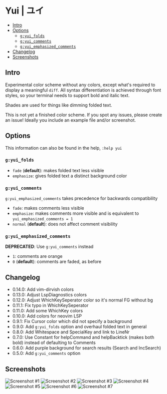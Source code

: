 # Yui | ユイ
<!-- vim-markdown-toc GFM -->

* [Intro](#intro)
* [Options](#options)
    * [`g:yui_folds`](#gyui_folds)
    * [`g:yui_comments`](#gyui_comments)
    * [`g:yui_emphasized_comments`](#gyui_emphasized_comments)
* [Changelog](#changelog)
* [Screenshots](#screenshots)

<!-- vim-markdown-toc -->

## Intro

Experimental color scheme without any colors, except what's required to display a meaningful `diff`.
All syntax differentiation is achieved through font styles, so your terminal needs to support bold and italic text.

Shades are used for things like dimming folded text.

This is not yet a finished color scheme. If you spot any issues, please create an issue! Ideally you include an example file and/or screenshot.

## Options

This information can also be found in the help, `:help yui`

### `g:yui_folds`

- `fade` (**default**): makes folded text less visible
- `emphasize`: gives folded text a distinct background color

### `g:yui_comments`

`g:yui_emphasized_comments` takes precedence for backwards compatibility

- `fade`: makes comments less visible
- `emphasize`: makes comments more visible and is equivalent to `yui_emphasized_comments = 1`
- `normal` (**default**): does not affect comment visibility

### `g:yui_emphasized_comments`

**DEPRECATED**: Use `g:yui_comments` instead

- `1`: comments are orange
- `0` (**default**): comments are faded, as before

## Changelog

- 0.14.0: Add vim-dirvish colors
- 0.13.0: Adjust LspDiagnostics colors
- 0.12.0: Adjust WhichKeySeperator color so it's normal FG without bg
- 0.11.1: Fix typo in WhichKeySeperator
- 0.11.0: Add some WhichKey colors
- 0.10.0: Add colors for neovim LSP
- 0.9.1: Fix Cursor color which did not specify a background
- 0.9.0: Add `g:yui_folds` option and overhaul folded text in general
- 0.8.0: Add Whitespace and SpecialKey and link to LineNr
- 0.7.0: Use Constant for helpCommand and helpBacktick (makes both bold)
  instead of defaulting to Comments
- 0.6.0: Add purple background for search results (Search and IncSearch)
- 0.5.0: Add `g:yui_comments` option

## Screenshots

![Screenshot #1](./screenshots/yui_1.png)
![Screenshot #2](./screenshots/yui_2.png)
![Screenshot #3](./screenshots/yui_3.png)
![Screenshot #4](./screenshots/yui_4.png)
![Screenshot #5](./screenshots/yui_5.png)
![Screenshot #6](./screenshots/yui_6.png)
![Screenshot #7](./screenshots/yui_7.png)
